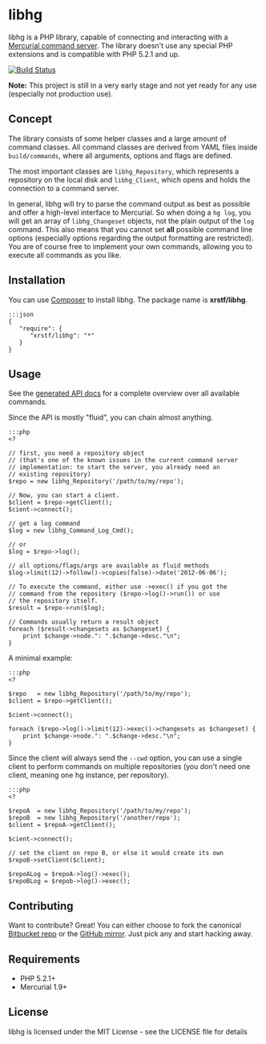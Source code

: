 libhg
=====

libhg is a PHP library, capable of connecting and interacting with a
[Mercurial command server][hgcmdsrv]. The library doesn't use any special PHP
extensions and is compatible with PHP 5.2.1 and up.

[![Build Status][travisimg]][travis]

**Note:** This project is still in a very early stage and not yet ready for
any use (especially not production use).

Concept
-------

The library consists of some helper classes and a large amount of command
classes. All command classes are derived from YAML files inside
`build/commands`, where all arguments, options and flags are defined.

The most important classes are `libhg_Repository`, which represents a
repository on the local disk and `libhg_Client`, which opens and holds the
connection to a command server.

In general, libhg will try to parse the command output as best as possible and
offer a high-level interface to Mercurial. So when doing a `hg log`, you will
get an array of `libhg_Changeset` objects, not the plain output of the `log`
command. This also means that you cannot set **all** possible command line
options (especially options regarding the output formatting are restricted). You
are of course free to implement your own commands, allowing you to execute all
commands as you like.

Installation
------------

You can use [Composer][composer] to install libhg. The package name is
**xrstf/libhg**.

    :::json
    {
       "require": {
          "xrstf/libhg": "*"
       }
    }

Usage
-----

See the [generated API docs][api] for a complete overview over all available
commands.

Since the API is mostly "fluid", you can chain almost anything.

    :::php
    <?

    // first, you need a repository object
    // (that's one of the known issues in the current command server
    // implementation: to start the server, you already need an
    // existing repository)
    $repo = new libhg_Repository('/path/to/my/repo');

    // Now, you can start a client.
    $client = $repo->getClient();
    $cient->connect();

    // get a log command
    $log = new libhg_Command_Log_Cmd();

    // or
    $log = $repo->log();

    // all options/flags/args are available as fluid methods
    $log->limit(12)->follow()->copies(false)->date('2012-06-06');

    // To execute the command, either use ->exec() if you got the
    // command from the repository ($repo->log()->run()) or use
    // the repository itself.
    $result = $repo->run($log);

    // Commands usually return a result object
    foreach ($result->changesets as $changeset) {
        print $change->node.": ".$change->desc."\n";
    }

A minimal example:

    :::php
    <?

    $repo   = new libhg_Repository('/path/to/my/repo');
    $client = $repo->getClient();

    $cient->connect();

    foreach ($repo->log()->limit(12)->exec()->changesets as $changeset) {
        print $change->node.": ".$change->desc."\n";
    }

Since the client will always send the `--cwd` option, you can use a single
client to perform commands on multiple repositories (you don't need one client,
meaning one hg instance, per repository).

    :::php
    <?

    $repoA  = new libhg_Repository('/path/to/my/repo');
    $repoB  = new libhg_Repository('/another/repo');
    $client = $repoA->getClient();

    $cient->connect();

    // set the client on repo B, or else it would create its own
    $repoB->setClient($client);

    $repoALog = $repoA->log()->exec();
    $repoBLog = $repob->log()->exec();

Contributing
------------

Want to contribute? Great! You can either choose to fork the canonical [Bitbucket
repo][bb] or the [GitHub mirror][github]. Just pick any and start hacking away.

Requirements
------------

* PHP 5.2.1+
* Mercurial 1.9+

License
-------

libhg is licensed under the MIT License - see the LICENSE file for details

[hgcmdsrv]: http://mercurial.selenic.com/wiki/CommandServer
[travis]: https://secure.travis-ci.org/xrstf/libhg
[travisimg]: https://secure.travis-ci.org/xrstf/libhg.png
[composer]: https://getcomposer.org/
[bb]: https://bitbucket.org/xrstf/libhg
[github]: https://github.com/xrstf/libhg
[api]: http://xrstf.bitbucket.org/docs/libhg
